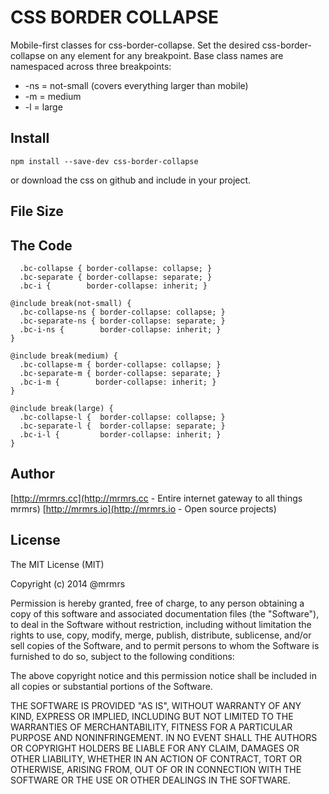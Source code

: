 # CSS BORDER COLLAPSE

  Mobile-first classes for css-border-collapse.
  Set the desired css-border-collapse on any element for any breakpoint.
  Base class names are namespaced across three breakpoints:

*  -ns = not-small (covers everything larger than mobile)
*  -m  = medium
*  -l  = large

## Install
```
npm install --save-dev css-border-collapse
```
or download the css on github and include in your project.

## File Size


## The Code
```
  .bc-collapse { border-collapse: collapse; }
  .bc-separate { border-collapse: separate; }
  .bc-i {        border-collapse: inherit; }

@include break(not-small) {
  .bc-collapse-ns { border-collapse: collapse; }
  .bc-separate-ns { border-collapse: separate; }
  .bc-i-ns {        border-collapse: inherit; }
}

@include break(medium) {
  .bc-collapse-m { border-collapse: collapse; }
  .bc-separate-m { border-collapse: separate; }
  .bc-i-m {        border-collapse: inherit; }
}

@include break(large) {
  .bc-collapse-l {  border-collapse: collapse; }
  .bc-separate-l {  border-collapse: separate; }
  .bc-i-l {         border-collapse: inherit; }
}

```

## Author

[http://mrmrs.cc](http://mrmrs.cc - Entire internet gateway to all things mrmrs)
[http://mrmrs.io](http://mrmrs.io - Open source projects)

## License

The MIT License (MIT)

Copyright (c) 2014 @mrmrs

Permission is hereby granted, free of charge, to any person obtaining a copy
of this software and associated documentation files (the "Software"), to deal
in the Software without restriction, including without limitation the rights
to use, copy, modify, merge, publish, distribute, sublicense, and/or sell
copies of the Software, and to permit persons to whom the Software is
furnished to do so, subject to the following conditions:

The above copyright notice and this permission notice shall be included in
all copies or substantial portions of the Software.

THE SOFTWARE IS PROVIDED "AS IS", WITHOUT WARRANTY OF ANY KIND, EXPRESS OR
IMPLIED, INCLUDING BUT NOT LIMITED TO THE WARRANTIES OF MERCHANTABILITY,
FITNESS FOR A PARTICULAR PURPOSE AND NONINFRINGEMENT. IN NO EVENT SHALL THE
AUTHORS OR COPYRIGHT HOLDERS BE LIABLE FOR ANY CLAIM, DAMAGES OR OTHER
LIABILITY, WHETHER IN AN ACTION OF CONTRACT, TORT OR OTHERWISE, ARISING FROM,
OUT OF OR IN CONNECTION WITH THE SOFTWARE OR THE USE OR OTHER DEALINGS IN
THE SOFTWARE.


